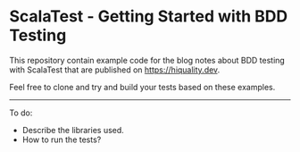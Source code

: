 # ScalaTest - Getting Started with BDD Testing

This repository contain example code for the blog notes about BDD testing
with ScalaTest that are published on https://hiquality.dev.

Feel free to clone and try and build your tests based on these examples.

---

To do: 

* Describe the libraries used.
* How to run the tests?

